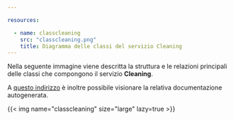 ```yaml
---

resources:

  - name: classcleaning
    src: "classcleaning.png"
    title: Diagramma delle classi del servizio Cleaning
---
```

Nella seguente immagine viene descritta la struttura e le relazioni principali delle classi che compongono il servizio **Cleaning**.

A [questo indirizzo](https://sweleven.gitlab.io/cleanings/) è inoltre possibile visionare la relativa documentazione autogenerata.

{{< img name="classcleaning" size="large" lazy=true >}}